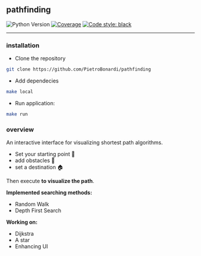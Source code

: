 ## pathfinding
![Python Version](https://img.shields.io/badge/Python->=3.9-red)
[![Coverage](https://img.shields.io/badge/Coverage-90%25-green)](https://github.com/PietroBonardi/pathfinding)
[![Code style: black](https://img.shields.io/badge/code%20style-black-000000.svg)](https://github.com/psf/black)

---
### installation
- Clone the repository
```bash
git clone https://github.com/PietroBonardi/pathfinding
```

- Add dependecies
```bash
make local
```

- Run application: 
```bash
make run
```

### overview

An interactive interface for visualizing shortest path algorithms. 
- Set your starting point 📌
- add obstacles 👾
- set a destination 🏠

Then execute **to visualize the path**.

**Implemented searching methods:**
- Random Walk
- Depth First Search

**Working on:** 
- Dijkstra
- A star
- Enhancing UI

